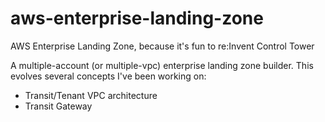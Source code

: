 # aws-enterprise-landing-zone
AWS Enterprise Landing Zone, because it's fun to re:Invent Control Tower

A multiple-account (or multiple-vpc) enterprise landing zone builder. This evolves several concepts I've been working on:
  * Transit/Tenant VPC architecture
  * Transit Gateway